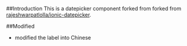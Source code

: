 ##Introduction
This is a datepicker component forked from forked from [rajeshwarpatlolla/ionic-datepicker](https://github.com/rajeshwarpatlolla/ionic-datepicker).

##Modified
* modified the label into Chinese

